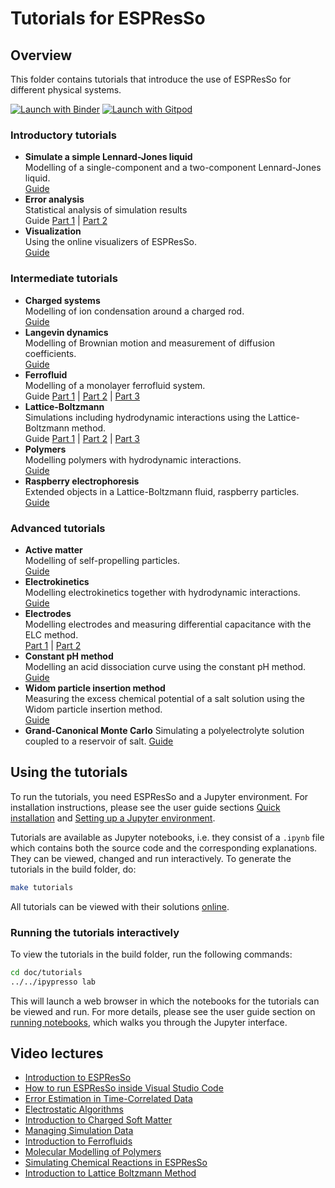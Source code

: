# Tutorials for ESPResSo

## Overview

This folder contains tutorials that introduce the use of ESPResSo for different
physical systems.

[comment]: # (Begin of tutorials landing page)

[![Launch with Binder](https://mybinder.org/badge_logo.svg)](https://mybinder.org/v2/gh/jngrad/espresso-binder/HEAD)
[![Launch with Gitpod](https://img.shields.io/badge/launch-Gitpod-908a85?logo=gitpod)](https://gitpod.io/#https://github.com/espressomd/espresso)

### Introductory tutorials

* **Simulate a simple Lennard-Jones liquid**  
  Modelling of a single-component and a two-component Lennard-Jones liquid.  
  [Guide](lennard_jones/lennard_jones.ipynb)
* **Error analysis**  
  Statistical analysis of simulation results  
  Guide
  [Part 1](error_analysis/error_analysis_part1.ipynb) |
  [Part 2](error_analysis/error_analysis_part2.ipynb)
* **Visualization**  
  Using the online visualizers of ESPResSo.  
  [Guide](visualization/visualization.ipynb)

### Intermediate tutorials

* **Charged systems**  
  Modelling of ion condensation around a charged rod.  
  [Guide](charged_system/charged_system.ipynb)
* **Langevin dynamics**  
  Modelling of Brownian motion and measurement of diffusion coefficients.  
  [Guide](langevin_dynamics/langevin_dynamics.ipynb)
* **Ferrofluid**  
  Modelling of a monolayer ferrofluid system.  
  Guide
  [Part 1](ferrofluid/ferrofluid_part1.ipynb) |
  [Part 2](ferrofluid/ferrofluid_part2.ipynb) |
  [Part 3](ferrofluid/ferrofluid_part3.ipynb)
* **Lattice-Boltzmann**  
  Simulations including hydrodynamic interactions using the Lattice-Boltzmann method.  
  Guide
  [Part 1](lattice_boltzmann/lattice_boltzmann_theory.ipynb) |
  [Part 2](lattice_boltzmann/lattice_boltzmann_poiseuille_flow.ipynb) |
  [Part 3](lattice_boltzmann/lattice_boltzmann_sedimentation.ipynb)
* **Polymers**  
  Modelling polymers with hydrodynamic interactions.  
  [Guide](polymers/polymers.ipynb)
* **Raspberry electrophoresis**  
  Extended objects in a Lattice-Boltzmann fluid, raspberry particles.  
  [Guide](raspberry_electrophoresis/raspberry_electrophoresis.ipynb)

### Advanced tutorials

* **Active matter**  
  Modelling of self-propelling particles.  
  [Guide](active_matter/active_matter.ipynb)
* **Electrokinetics**  
  Modelling electrokinetics together with hydrodynamic interactions.  
  [Guide](electrokinetics/electrokinetics.ipynb)
* **Electrodes**  
  Modelling electrodes and measuring differential capacitance with the ELC method.  
  [Part 1](electrodes/electrodes_part1.ipynb) |
  [Part 2](electrodes/electrodes_part2.ipynb)
* **Constant pH method**  
  Modelling an acid dissociation curve using the constant pH method.  
  [Guide](constant_pH/constant_pH.ipynb)
* **Widom particle insertion method**  
  Measuring the excess chemical potential of a salt solution using the Widom particle insertion method.  
  [Guide](widom_insertion/widom_insertion.ipynb)
* **Grand-Canonical Monte Carlo**
  Simulating a polyelectrolyte solution coupled to a reservoir of salt.
  [Guide](grand_canonical_monte_carlo/grand_canonical_monte_carlo.ipynb)

[comment]: # (End of tutorials landing page)

## Using the tutorials

To run the tutorials, you need ESPResSo and a Jupyter environment.
For installation instructions, please see the user guide sections
[Quick installation](https://espressomd.github.io/doc/installation.html#quick-installation)
and [Setting up a Jupyter environment](https://espressomd.github.io/doc/installation.html#setting-up-a-jupyter-environment).

Tutorials are available as Jupyter notebooks, i.e. they consist of a ``.ipynb``
file which contains both the source code and the corresponding explanations.
They can be viewed, changed and run interactively. To generate the tutorials
in the build folder, do:

```sh
make tutorials
```

All tutorials can be viewed with their solutions
[online](https://espressomd.github.io/doc/tutorials.html).

### Running the tutorials interactively

To view the tutorials in the build folder, run the following commands:

```sh
cd doc/tutorials
../../ipypresso lab
```

This will launch a web browser in which the notebooks for the tutorials can
be viewed and run. For more details, please see the user guide section on
[running notebooks](https://espressomd.github.io/doc/running.html#interactive-notebooks),
which walks you through the Jupyter interface.

## Video lectures

[comment]: # (Begin of videos landing page)

* [Introduction to ESPResSo](https://www.youtube.com/watch?v=aP4jvpD-D1w)
* [How to run ESPResSo inside Visual Studio Code](https://www.youtube.com/watch?v=dlvF1Zk3AAs)
* [Error Estimation in Time-Correlated Data](https://www.youtube.com/watch?v=I-HCxj9dUIU)
* [Electrostatic Algorithms](https://www.youtube.com/watch?v=YPryFf7MQTg)
* [Introduction to Charged Soft Matter](https://www.youtube.com/watch?v=wrnDg-3j2ik)
* [Managing Simulation Data](https://www.youtube.com/watch?v=64rNmTpoS1c)
* [Introduction to Ferrofluids](https://www.youtube.com/watch?v=wbL3EdVCbkI)
* [Molecular Modelling of Polymers](https://www.youtube.com/watch?v=vSF5-eciwms)
* [Simulating Chemical Reactions in ESPResSo](https://www.youtube.com/watch?v=MUG-PSaMFVM)
* [Introduction to Lattice Boltzmann Method](https://www.youtube.com/watch?v=jfk4feD7rFQ)

[comment]: # (End of videos landing page)
